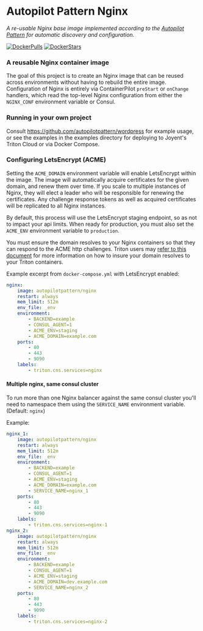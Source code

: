 Autopilot Pattern Nginx
=======================

*A re-usable Nginx base image implemented according to the [Autopilot Pattern](http://autopilotpattern.io/) for automatic discovery and configuration.*

[![DockerPulls](https://img.shields.io/docker/pulls/autopilotpattern/nginx.svg)](https://registry.hub.docker.com/u/autopilotpattern/nginx/)
[![DockerStars](https://img.shields.io/docker/stars/autopilotpattern/nginx.svg)](https://registry.hub.docker.com/u/autopilotpattern/nginx/)

### A reusable Nginx container image

The goal of this project is to create an Nginx image that can be reused across environments without having to rebuild the entire image. Configuration of Nginx is entirely via ContainerPilot `preStart` or `onChange` handlers, which read the top-level Nginx configuration from either the `NGINX_CONF` environment variable or Consul.

### Running in your own project

Consult https://github.com/autopilotpattern/wordpress for example usage, or see the examples in the examples directory for deploying to Joyent's Triton Cloud or via Docker Compose.

### Configuring LetsEncrypt (ACME)

Setting the `ACME_DOMAIN` environment variable will enable LetsEncrypt within the image. The image will automatically acquire certificates for the given domain, and renew them over time. If you scale to multiple instances of Nginx, they will elect a leader who will be responsible for renewing the certificates.  Any challenge response tokens as well as acquired certificates will be replicated to all Nginx instances.

By default, this process will use the LetsEncrypt staging endpoint, so as not to impact your api limits. When ready for production, you must also set the `ACME_ENV` environment variable to `production`.

You must ensure the domain resolves to your Nginx containers so that they can respond to the ACME http challenges. Triton users may [refer to this document](https://docs.joyent.com/public-cloud/network/cns/faq#can-i-use-my-own-domain-name-with-triton-cns) for more information on how to insure your domain resolves to your Triton containers.

Example excerpt from `docker-compose.yml` with LetsEncrypt enabled:

```yaml
nginx:
    image: autopilotpattern/nginx
    restart: always
    mem_limit: 512m
    env_file: _env
    environment:
        - BACKEND=example
        - CONSUL_AGENT=1
        - ACME_ENV=staging
        - ACME_DOMAIN=example.com
    ports:
        - 80
        - 443
        - 9090
    labels:
        - triton.cns.services=nginx
```

#### Multiple nginx, same consul cluster

To run more than one Nginx balancer against the same consul cluster you'll need
to namespace them using the `SERVICE_NAME` environment variable. (Default: `nginx`)

Example:

```yaml
nginx_1:
    image: autopilotpattern/nginx
    restart: always
    mem_limit: 512m
    env_file: _env
    environment:
        - BACKEND=example
        - CONSUL_AGENT=1
        - ACME_ENV=staging
        - ACME_DOMAIN=example.com
        - SERVICE_NAME=nginx_1
    ports:
        - 80
        - 443
        - 9090
    labels:
        - triton.cns.services=nginx-1
nginx_2:
    image: autopilotpattern/nginx
    restart: always
    mem_limit: 512m
    env_file: _env
    environment:
        - BACKEND=example
        - CONSUL_AGENT=1
        - ACME_ENV=staging
        - ACME_DOMAIN=dev.example.com
        - SERVICE_NAME=nginx_2
    ports:
        - 80
        - 443
        - 9090
    labels:
        - triton.cns.services=nginx-2
```
